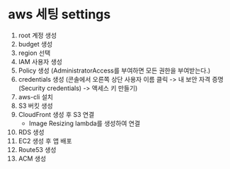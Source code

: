 # aws 세팅 settings

1. root 계정 생성
2. budget 생성
3. region 선택
4. IAM 사용자 생성
5. Policy 생성 (AdministratorAccess를 부여하면 모든 권한을 부여받는다.)
6. credentials 생성 (콘솔에서 오른쪽 상단 사용자 이름 클릭 -> 내 보안 자격 증명 (Security credentials) -> 액세스 키 만들기)
7. aws-cli 설치
8. S3 버킷 생성
9. CloudFront 생성 후 S3 연결
   - Image Resizing lambda를 생성하여 연결
10. RDS 생성
11. EC2 생성 후 앱 배포
12. Route53 생성
13. ACM 생성

